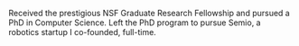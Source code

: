 Received the prestigious NSF Graduate Research Fellowship and pursued a PhD in Computer Science. Left the PhD program to pursue Semio, a robotics startup I co-founded, full-time.